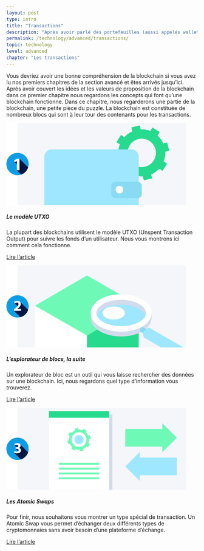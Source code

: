 ```yaml
---
layout: post
type: intro
title: "Transactions"
description: "Après avoir parlé des portefeuilles (aussi appelés wallets en français), les interfaces que vous utilisez pour créer des transactions, nous regarderons de plus près ce que sont les transactions et comment elles fonctionnent."
permalink: /technology/advanced/transactions/
topic: technology
level: advanced
chapter: "Les transactions"
---
```


Vous devriez avoir une bonne compréhension de la blockchain si vous avez lu nos premiers chapitres de la section avancé et êtes arrivés jusqu’ici. Après avoir couvert les idées et les valeurs de proposition de la blockchain dans ce premier chapitre nous regardons les concepts qui font qu’une blockchain fonctionne. Dans ce chapitre, nous regarderons une partie de la blockchain, une petite pièce du puzzle. La blockchain est constituée de nombreux blocs qui sont à leur tour des contenants pour les transactions.


<div class="row mt-5">
    <div class="col-md-3">
        <a href="{{ site.baseurl }}{% post_url /technology/advanced/2021-04-02-the-utxo-model %}">
            <img src="/assets/post_files/technology/advanced/transactions/utxo.svg" alt="Le modèle UTXO" />
        </a>
    </div>
    <div class="col-md-9">
        <h5 class="intro-article-title">Le modèle UTXO</h5>
        <p class="mb-1">
            La plupart des blockchains utilisent le modèle UTXO (Unspent Transaction Output) pour suivre les fonds d’un utilisateur. Nous vous montrons ici comment cela fonctionne.
        </p>
        <p class="mb-0">
            <a class="font-weight-bold" href="{{ site.baseurl }}{% post_url /technology/advanced/2021-04-02-the-utxo-model %}">Lire l’article</a>
        </p>
    </div>
</div>

<div class="row mt-5">
    <div class="col-md-3">
        <a href="{{ site.baseurl }}{% post_url /technology/advanced/2021-04-03-block-explorer-continued %}">
            <img src="/assets/post_files/technology/advanced/transactions/block_explorer.svg" alt="L’explorateur de blocs, la suite" />
        </a>
    </div>
    <div class="col-md-9">
        <h5 class="intro-article-title">L’explorateur de blocs, la suite</h5>
        <p class="mb-1">
            Un explorateur de bloc est un outil qui vous laisse rechercher des données sur une blockchain. Ici, nous regardons quel type d’information vous trouverez.
        </p>
        <p class="mb-0">
            <a class="font-weight-bold" href="{{ site.baseurl }}{% post_url /technology/advanced/2021-04-03-block-explorer-continued %}">Lire l’article</a>
        </p>
    </div>
</div>

<div class="row mt-5">
    <div class="col-md-3">
        <a href="{{ site.baseurl }}{% post_url /technology/advanced/2021-04-04-atomic-swaps %}">
            <img src="/assets/post_files/technology/advanced/transactions/atomic_swaps.svg" alt="Les Atomic Swaps" />
        </a>
    </div>
    <div class="col-md-9">
        <h5 class="intro-article-title">Les Atomic Swaps</h5>
        <p class="mb-1">
            Pour finir, nous souhaitons vous montrer un type spécial de transaction. Un Atomic Swap vous permet d’échanger deux différents types de cryptomonnaies sans avoir besoin d’une plateforme d’échange.
        </p>
        <p class="mb-0">
            <a class="font-weight-bold" href="{{ site.baseurl }}{% post_url /technology/advanced/2021-04-04-atomic-swaps %}">Lire l’article</a>
        </p>
    </div>
</div>
